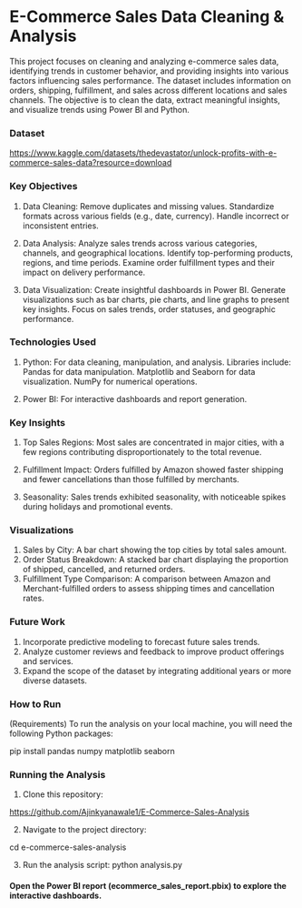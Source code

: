 
# E-Commerce Sales Data Cleaning & Analysis

This project focuses on cleaning and analyzing e-commerce sales data, identifying trends in customer behavior, and providing insights into various factors influencing sales performance. The dataset includes information on orders, shipping, fulfillment, and sales across different locations and sales channels. The objective is to clean the data, extract meaningful insights, and visualize trends using Power BI and Python.

### Dataset 
https://www.kaggle.com/datasets/thedevastator/unlock-profits-with-e-commerce-sales-data?resource=download

### Key Objectives
1. Data Cleaning:
Remove duplicates and missing values.
Standardize formats across various fields (e.g., date, currency).
Handle incorrect or inconsistent entries.

2.  Data Analysis:
Analyze sales trends across various categories, channels, and geographical locations.
Identify top-performing products, regions, and time periods.
Examine order fulfillment types and their impact on delivery performance.

3. Data Visualization:
Create insightful dashboards in Power BI.
Generate visualizations such as bar charts, pie charts, and line graphs to present key insights.
Focus on sales trends, order statuses, and geographic performance.

### Technologies Used
1. Python: For data cleaning, manipulation, and analysis. Libraries include:
Pandas for data manipulation.
Matplotlib and Seaborn for data visualization.
NumPy for numerical operations.

2. Power BI: For interactive dashboards and report generation.

### Key Insights

1. Top Sales Regions: Most sales are concentrated in major cities, with a few regions contributing disproportionately to the total revenue.

2. Fulfillment Impact: Orders fulfilled by Amazon showed faster shipping and fewer cancellations than those fulfilled by merchants.

3. Seasonality: Sales trends exhibited seasonality, with noticeable spikes during holidays and promotional events.

### Visualizations
1. Sales by City: A bar chart showing the top cities by total sales amount.
2. Order Status Breakdown: A stacked bar chart displaying the proportion of shipped, cancelled, and returned orders.
3. Fulfillment Type Comparison: A comparison between Amazon and Merchant-fulfilled orders to assess shipping times and cancellation rates.

### Future Work
1. Incorporate predictive modeling to forecast future sales trends.
2. Analyze customer reviews and feedback to improve product offerings and services.
3. Expand the scope of the dataset by integrating additional years or more diverse datasets.

### How to Run
(Requirements)
To run the analysis on your local machine, you will need the following Python packages:

pip install pandas numpy matplotlib seaborn

### Running the Analysis
1. Clone this repository:

https://github.com/Ajinkyanawale1/E-Commerce-Sales-Analysis

2. Navigate to the project directory:

cd e-commerce-sales-analysis

3. Run the analysis script:
python analysis.py

#### Open the Power BI report (ecommerce_sales_report.pbix) to explore the interactive dashboards.